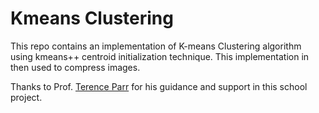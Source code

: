 # Kmeans Clustering
This repo contains an implementation of K-means Clustering algorithm using kmeans++ centroid initialization technique. This implementation in then used to compress images.

Thanks to Prof. [Terence Parr](https://github.com/parrt) for his guidance and support in this school project.
